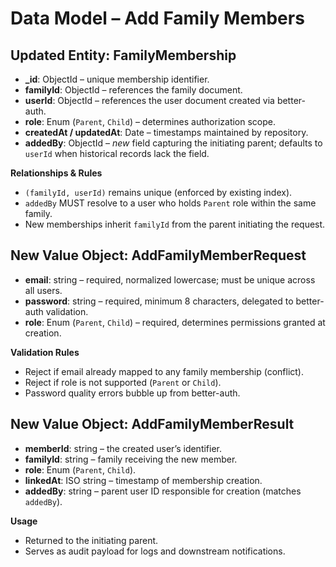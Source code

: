 # Data Model – Add Family Members

## Updated Entity: FamilyMembership
- **_id**: ObjectId – unique membership identifier.
- **familyId**: ObjectId – references the family document.
- **userId**: ObjectId – references the user document created via better-auth.
- **role**: Enum (`Parent`, `Child`) – determines authorization scope.
- **createdAt / updatedAt**: Date – timestamps maintained by repository.
- **addedBy**: ObjectId – *new* field capturing the initiating parent; defaults to `userId` when historical records lack the field.

**Relationships & Rules**
- `(familyId, userId)` remains unique (enforced by existing index).
- `addedBy` MUST resolve to a user who holds `Parent` role within the same family.
- New memberships inherit `familyId` from the parent initiating the request.

## New Value Object: AddFamilyMemberRequest
- **email**: string – required, normalized lowercase; must be unique across all users.
- **password**: string – required, minimum 8 characters, delegated to better-auth validation.
- **role**: Enum (`Parent`, `Child`) – required, determines permissions granted at creation.

**Validation Rules**
- Reject if email already mapped to any family membership (conflict).
- Reject if role is not supported (`Parent` or `Child`).
- Password quality errors bubble up from better-auth.

## New Value Object: AddFamilyMemberResult
- **memberId**: string – the created user’s identifier.
- **familyId**: string – family receiving the new member.
- **role**: Enum (`Parent`, `Child`).
- **linkedAt**: ISO string – timestamp of membership creation.
- **addedBy**: string – parent user ID responsible for creation (matches `addedBy`).

**Usage**
- Returned to the initiating parent.
- Serves as audit payload for logs and downstream notifications.
